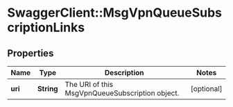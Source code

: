 # SwaggerClient::MsgVpnQueueSubscriptionLinks

## Properties
Name | Type | Description | Notes
------------ | ------------- | ------------- | -------------
**uri** | **String** | The URI of this MsgVpnQueueSubscription object. | [optional] 



